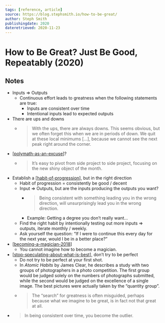 ```yaml
---
tags: [reference, article]
source: https://blog.stephsmith.io/how-to-be-great/
author: Steph Smith
publishingdate: 2020
dateretrieved: 2020-11-23
---
```


# How to Be Great? Just Be Good, Repeatably (2020)

## Notes

- Inputs => Outputs
  - Continuous effort leads to greatness when the following statements are true:
    - Inputs are consistent over time
    - Intentional inputs lead to expected outputs
- There are ups and downs
  - > With the ups, there are always downs. This seems obvious, but we often forget this when we are in periods of down. We quit at these local minimums […], because we cannot see the next peak right around the corner. 
- [[polymath-as-an-excuse]]?
  - > It’s easy to pivot from side project to side project, focusing on the new shiny object of the month.
- Establish a [[habit-of-progression]], but in the right direction
  - Habit of progression = consistently be good / decent
  - Input => Outputs, but are the inputs producing the outputs you want?
    - > Being consistent with something leading you in the wrong direction, will unsurprisingly lead you in the wrong direction.
    - Example: Getting a degree you don’t really want…
  - Find the right habit by intentionally testing out more inputs => outputs, iterate monthly / weekly.
  - Ask yourself the question: “If I were to continue this every day for the next year, would I be in a better place?”
- [[becoming-a-magician-2018]]
  - You cannot imagine how to become a magician.
- [[stop-speculating-about-what-is-best]], don’t try to be perfect
  - Do not try to be perfect at your first shot.
  - In *Atomic Habits* by James Clear, he describes a study with two groups of photographers in a photo competition. The first group would be judged solely on the numbers of photographs submitted, while the second would be judged on the excellence of a single image. The best pictures were actually taken by the “quantity group”.
  - > The “search” for greatness is often misguided, perhaps because what we imagine to be great, is in fact not that great at all.
- > In being consistent over time, you become the outlier. 

[//begin]: # "Autogenerated link references for markdown compatibility"
[polymath-as-an-excuse]: ../4-permanent/polymath-as-an-excuse "Polymath As An Excuse"
[habit-of-progression]: ../3-literature/habit-of-progression "Habit of Progression"
[becoming-a-magician-2018]: becoming-a-magician-2018 "Becoming A Magician (2018)"
[stop-speculating-about-what-is-best]: ../3-literature/stop-speculating-about-what-is-best "Stop Speculating About What Is Best"
[//end]: # "Autogenerated link references"